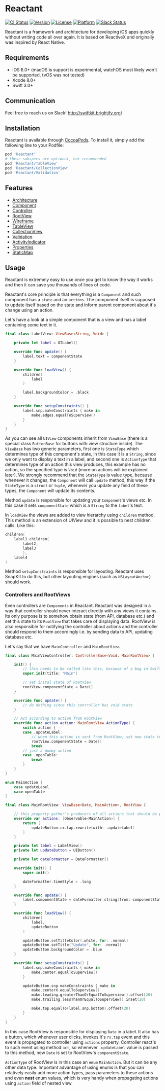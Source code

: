 # Reactant

[![CI Status](http://img.shields.io/travis/Brightify/Reactant.svg?style=flat)](https://travis-ci.org/Brightify/Reactant)
[![Version](https://img.shields.io/cocoapods/v/Reactant.svg?style=flat)](http://cocoapods.org/pods/Reactant)
[![License](https://img.shields.io/cocoapods/l/Reactant.svg?style=flat)](http://cocoapods.org/pods/Reactant)
[![Platform](https://img.shields.io/cocoapods/p/Reactant.svg?style=flat)](http://cocoapods.org/pods/Reactant)
[![Slack Status](http://swiftkit.brightify.org/badge.svg)](http://swiftkit.brightify.org)

Reactant is a framework and architecture for developing iOS apps quickly without writing code all over again. It is based on ReactiveX and originally was inspired by React Native.

## Requirements

* iOS 8.0+ (macOS is support is experimental, watchOS most likely won't be supported, tvOS was not tested)
* Xcode 8.0+
* Swift 3.0+

## Communication
Feel free to reach us on Slack! http://swiftkit.brightify.org/

## Installation

Reactant is available through [CocoaPods](http://cocoapods.org). To install
it, simply add the following line to your Podfile:

```ruby
pod 'Reactant'
# these subspecs are optional, but recommended
pod 'Reactant/TableView'
pod 'Reactant/CollectionView'
pod 'Reactant/Validation'
```

## Features
* [Architecture](architecture.html)
* [Component](component.html)
* [Controller](controller.html)
* [RootView](rootview.html)
* [Wireframe](wireframe.html)
* [TableView](tableview.html)
* [CollectionView](collectionview.html)
* [Validation](validation.html)
* [ActivityIndicator](activityindicator.html)
* [Properties](properties.html)
* [StaticMap](staticmap.html)

## Usage
Reactant is extremely easy to use once you get to know the way it works and then it can save you thousands of lines of code.

Reactant's core principle is that everything is a `Component` and such component has a `state` and an `actions`. The component itself is supposed to update itself based on the state and inform parent component about it's change using an action.

Let's have a look at a simple component that is a view and has a label containing some text in it.
```swift
final class LabelView: ViewBase<String, Void> {

    private let label = UILabel()

    override func update() {
        label.text = componentState
    }

    override func loadView() {
        children(
            label
        )

        label.backgroundColor = .black
    }

    override func setupConstraints() {
        label.snp.makeConstraints { make in
            make.edges.equalToSuperview()
        }
    }
}
```
As you can see all `UIView` components inherit from `ViewBase` (there is a special class `ButtonBase` for buttons with view structure inside). The `ViewBase` has two generic parameters, first one is `StateType` which determines type of this component's state, in this case it is a `String`, since we only want to display a text in a label, and second one is `ActionType` that determines type of an action this view produces, this example has no action, so the specified type is `Void` (more on actions will be explained later). We strongly recommend that the `StateType` is value type, because whenever it changes, the `Component` will call `update` method, this way if the `StateType` is a `struct` or `tuple`, whenever you update any field of these types, the `Component` will update its contents.

Method `update` is responsible for updating your `Component`'s views etc. In this case it sets `componentState` which is a `String` to the `label`'s text.

In `loadView` the views are added to view hierarchy using `children` method. This method is an extension of UIView and it is possible to nest children calls. Like this:
```swift
children(
    label1.children(
        label2,
        label3
        ),
    label4
)
```

Method `setupConstraints` is responsible for layouting. Reactant uses SnapKit to do this, but other layouting engines (such as `NSLayoutAnchor`) should work.

### Controllers and RootViews
Even controllers are `Components` in Reactant. Reactant was designed in a way that controller should never interact directly with any views it contains. Its only purpose is to somehow obtain state (from API, database etc.) and set this state to its `RootView` that takes care of displaying data. RootView is also responsible for notifying the controller about actions and the controller should respond to them accordingly i.e. by sending data to API, updating database etc.

Let's say that we have `MainController` and `MainRootView`.
```swift
final class MainViewController: ControllerBase<Void, MainRootView> {

    init() {
        // this needs to be called like this, because of a bug in Swift
        super.init(title: "Main")

        // set inital state of RootView
        rootView.componentState = Date()
    }

    override func update() {
        // do nothing since this controller has void state
    }

    // Act according to action from RootView
    override func act(on action: MainRootView.ActionType) {
        switch action {
        case .updateLabel:
            // when this action is sent from RootView, set new state to RootView's componentState
            rootView.componentState = Date()
            break
        // just a dummy action
        case .openTable:
            break
        }
    }
}

enum MainAction {
    case updateLabel
    case openTable
}

final class MainRootView: ViewBase<Date, MainAction>, RootView {

    // this property gather's producers of all actions that should be propagated to parent component
    override var actions: [Observable<MainAction>] {
        return [
            updateButton.rx.tap.rewrite(with: .updateLabel)
        ]
    }

    private let label = LabelView()
    private let updateButton = UIButton()

    private let dateFormatter = DateFormatter()

    override init() {
        super.init()

        dateFormatter.timeStyle = .long
    }

    override func update() {
        label.componentState = dateFormatter.string(from: componentState)
    }

    override func loadView() {
        children(
            label,
            updateButton
        )

        updateButton.setTitleColor(.white, for: .normal)
        updateButton.setTitle("Update", for: .normal)
        updateButton.backgroundColor = .blue
    }

    override func setupConstraints() {
        label.snp.makeConstraints { make in
            make.center.equalToSuperview()
        }

        updateButton.snp.makeConstraints { make in
            make.centerX.equalToSuperview()
            make.leading.greaterThanOrEqualToSuperview().offset(20)
            make.trailing.lessThanOrEqualToSuperview().inset(20)

            make.top.equalTo(label.snp.bottom).offset(20)
        }
    }
}
```

In this case RootView is responsible for displaying `Date` in a label. It also has a button, which whenever user clicks, invokes it's `rx.tap` event and this event is propagated to controller using `actions` property. Controller react's to such event using method `act`, so whenever `.updateLabel` value is passed to this method, new `Date` is set to RootView's `componentState`.

`ActionType` of RootView is in this case an `enum` `MainAction`. But it can be any other data type. Important advantage of using enums is that you can relatively easily add more action types, pass parameters to these actions and even **nest** enum values, which is very handy when propagating actions using `action` field of nested view.
